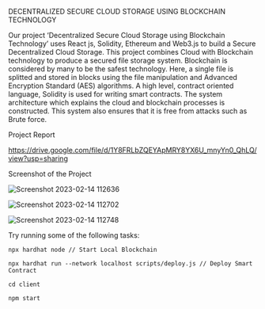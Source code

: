 DECENTRALIZED SECURE CLOUD STORAGE USING BLOCKCHAIN TECHNOLOGY

Our project ‘Decentralized Secure Cloud Storage using Blockchain Technology’ uses React js, Solidity, Ethereum and Web3.js to build a Secure Decentralized Cloud Storage. This project combines Cloud with Blockchain technology to produce a secured file storage system. Blockchain is considered by many to be the safest technology. Here, a single file is splitted and stored in blocks using the file manipulation and Advanced Encryption Standard (AES) algorithms. A high level, contract oriented language, Solidity is used for writing smart contracts. The system architecture which explains the cloud and blockchain processes is constructed. This system also ensures that it is free from attacks such as Brute force.


Project Report

https://drive.google.com/file/d/1Y8FRLbZQEYApMRY8YX6U_mnyYn0_QhLQ/view?usp=sharing


Screenshot of the Project

![Screenshot 2023-02-14 112636](https://user-images.githubusercontent.com/105710017/236280851-892ec02e-47f3-4173-8ba8-7d2f584abde6.png)

![Screenshot 2023-02-14 112702](https://user-images.githubusercontent.com/105710017/236280895-91a1a614-54ce-4788-b279-d7f7774aaba5.png)

![Screenshot 2023-02-14 112748](https://user-images.githubusercontent.com/105710017/236280951-ed09b1ca-f3ce-43a9-8b15-6a624d045f48.png)



Try running some of the following tasks:

```shell
npx hardhat node // Start Local Blockchain

npx hardhat run --network localhost scripts/deploy.js // Deploy Smart Contract

cd client

npm start
```
